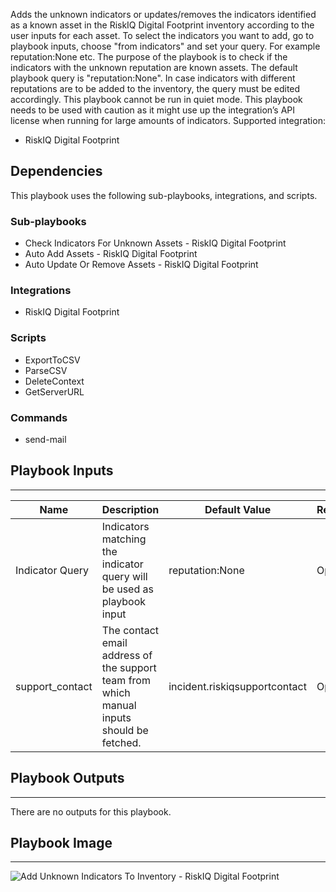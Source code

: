 Adds the unknown indicators or updates/removes the indicators identified as a known asset in the RiskIQ Digital Footprint inventory according to the user inputs for each asset. To select the indicators you want to add, go to playbook inputs, choose "from indicators" and set your query. For example reputation:None etc. The purpose of the playbook is to check if the indicators with the unknown reputation are known assets. The default playbook query is "reputation:None". In case indicators with different reputations are to be added to the inventory, the query must be edited accordingly. This playbook cannot be run in quiet mode. This playbook needs to be used with caution as it might use up the integration’s API license when running for large amounts of indicators.
Supported integration:
- RiskIQ Digital Footprint

## Dependencies
This playbook uses the following sub-playbooks, integrations, and scripts.

### Sub-playbooks
* Check Indicators For Unknown Assets - RiskIQ Digital Footprint
* Auto Add Assets - RiskIQ Digital Footprint
* Auto Update Or Remove Assets - RiskIQ Digital Footprint

### Integrations
* RiskIQ Digital Footprint

### Scripts
* ExportToCSV
* ParseCSV
* DeleteContext
* GetServerURL

### Commands
* send-mail

## Playbook Inputs
---

| **Name** | **Description** | **Default Value** | **Required** |
| --- | --- | --- | --- |
| Indicator Query | Indicators matching the indicator query will be used as playbook input | reputation:None | Optional |
| support_contact | The contact email address of the support team from which manual inputs should be fetched. | incident.riskiqsupportcontact | Optional |

## Playbook Outputs
---
There are no outputs for this playbook.

## Playbook Image
---
![Add Unknown Indicators To Inventory - RiskIQ Digital Footprint](../../doc_files/Add_Unknown_Indicators_To_Inventory_-_RiskIQ_Digital_Footprint.png)
